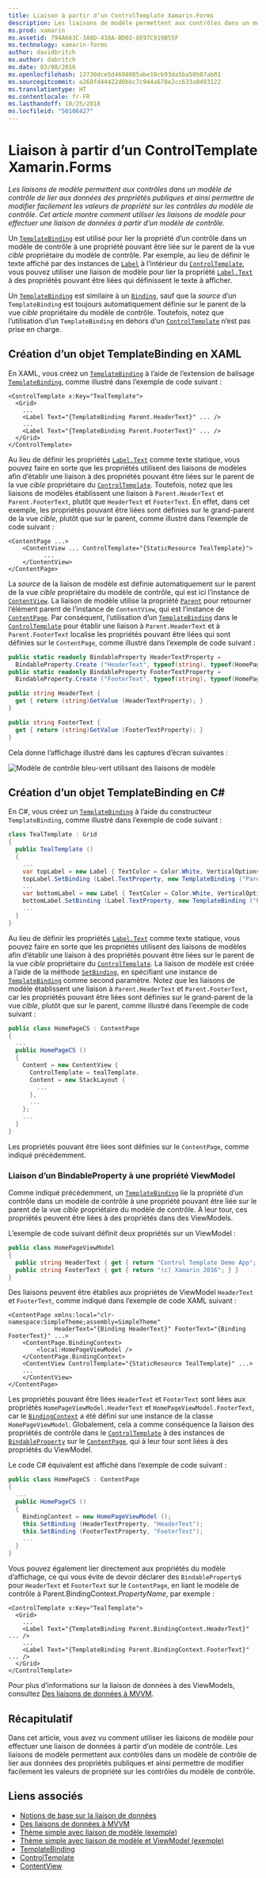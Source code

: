 ```yaml
---
title: Liaison à partir d’un ControlTemplate Xamarin.Forms
description: Les liaisons de modèle permettent aux contrôles dans un modèle de contrôle de lier aux données des propriétés publiques et ainsi permettre de modifier facilement les valeurs de propriété sur les contrôles du modèle de contrôle. Cet article montre comment utiliser les liaisons de modèle pour effectuer une liaison de données à partir d’un modèle de contrôle.
ms.prod: xamarin
ms.assetid: 794A663C-3A8D-438A-BD02-8E97C919B55F
ms.technology: xamarin-forms
author: davidbritch
ms.author: dabritch
ms.date: 03/08/2016
ms.openlocfilehash: 13730dce5d4698085abe10cb93da5ba50b87ab01
ms.sourcegitcommit: e268fd44422d0bbc7c944a678e2cc633a0493122
ms.translationtype: HT
ms.contentlocale: fr-FR
ms.lasthandoff: 10/25/2018
ms.locfileid: "50106427"
---
```

# <a name="binding-from-a-xamarinforms-controltemplate"></a>Liaison à partir d’un ControlTemplate Xamarin.Forms

_Les liaisons de modèle permettent aux contrôles dans un modèle de contrôle de lier aux données des propriétés publiques et ainsi permettre de modifier facilement les valeurs de propriété sur les contrôles du modèle de contrôle. Cet article montre comment utiliser les liaisons de modèle pour effectuer une liaison de données à partir d’un modèle de contrôle._

Un [`TemplateBinding`](xref:Xamarin.Forms.TemplateBinding) est utilisé pour lier la propriété d’un contrôle dans un modèle de contrôle à une propriété pouvant être liée sur le parent de la vue *cible* propriétaire du modèle de contrôle. Par exemple, au lieu de définir le texte affiché par des instances de [`Label`](xref:Xamarin.Forms.Label) à l’intérieur du [`ControlTemplate`](xref:Xamarin.Forms.ControlTemplate), vous pouvez utiliser une liaison de modèle pour lier la propriété [`Label.Text`](xref:Xamarin.Forms.Label.Text) à des propriétés pouvant être liées qui définissent le texte à afficher.

Un [`TemplateBinding`](xref:Xamarin.Forms.TemplateBinding) est similaire à un [`Binding`](xref:Xamarin.Forms.Binding), sauf que la *source* d’un `TemplateBinding` est toujours automatiquement définie sur le parent de la vue *cible* propriétaire du modèle de contrôle. Toutefois, notez que l’utilisation d’un `TemplateBinding` en dehors d’un [`ControlTemplate`](xref:Xamarin.Forms.ControlTemplate) n’est pas prise en charge.

## <a name="creating-a-templatebinding-in-xaml"></a>Création d’un objet TemplateBinding en XAML

En XAML, vous créez un [`TemplateBinding`](xref:Xamarin.Forms.TemplateBinding) à l’aide de l’extension de balisage [`TemplateBinding`](xref:Xamarin.Forms.Xaml.TemplateBindingExtension), comme illustré dans l’exemple de code suivant :

```xaml
<ControlTemplate x:Key="TealTemplate">
  <Grid>
    ...
    <Label Text="{TemplateBinding Parent.HeaderText}" ... />
    ...
    <Label Text="{TemplateBinding Parent.FooterText}" ... />
  </Grid>
</ControlTemplate>
```

Au lieu de définir les propriétés [`Label.Text`](xref:Xamarin.Forms.Label.Text) comme texte statique, vous pouvez faire en sorte que les propriétés utilisent des liaisons de modèles afin d’établir une liaison à des propriétés pouvant être liées sur le parent de la vue *cible* propriétaire du [`ControlTemplate`](xref:Xamarin.Forms.ControlTemplate). Toutefois, notez que les liaisons de modèles établissent une liaison à `Parent.HeaderText` et `Parent.FooterText`, plutôt que `HeaderText` et `FooterText`. En effet, dans cet exemple, les propriétés pouvant être liées sont définies sur le grand-parent de la vue *cible*, plutôt que sur le parent, comme illustré dans l’exemple de code suivant :

```xaml
<ContentPage ...>
    <ContentView ... ControlTemplate="{StaticResource TealTemplate}">
          ...
    </ContentView>
</ContentPage>
```

La *source* de la liaison de modèle est définie automatiquement sur le parent de la vue *cible* propriétaire du modèle de contrôle, qui est ici l’instance de [`ContentView`](xref:Xamarin.Forms.ContentView). La liaison de modèle utilise la propriété [`Parent`](xref:Xamarin.Forms.Element.Parent) pour retourner l’élément parent de l’instance de `ContentView`, qui est l’instance de [`ContentPage`](xref:Xamarin.Forms.ContentPage). Par conséquent, l’utilisation d’un [`TemplateBinding`](xref:Xamarin.Forms.TemplateBinding) dans le [`ControlTemplate`](xref:Xamarin.Forms.ControlTemplate) pour établir une liaison à `Parent.HeaderText` et à `Parent.FooterText` localise les propriétés pouvant être liées qui sont définies sur le `ContentPage`, comme illustré dans l’exemple de code suivant :

```csharp
public static readonly BindableProperty HeaderTextProperty =
  BindableProperty.Create ("HeaderText", typeof(string), typeof(HomePage), "Control Template Demo App");
public static readonly BindableProperty FooterTextProperty =
  BindableProperty.Create ("FooterText", typeof(string), typeof(HomePage), "(c) Xamarin 2016");

public string HeaderText {
  get { return (string)GetValue (HeaderTextProperty); }
}

public string FooterText {
  get { return (string)GetValue (FooterTextProperty); }
}
```

Cela donne l’affichage illustré dans les captures d’écran suivantes :

![](template-binding-images/teal-theme.png "Modèle de contrôle bleu-vert utilisant des liaisons de modèle")

## <a name="creating-a-templatebinding-in-c35"></a>Création d’un objet TemplateBinding en C&#35;

En C#, vous créez un [`TemplateBinding`](xref:Xamarin.Forms.TemplateBinding) à l’aide du constructeur `TemplateBinding`, comme illustré dans l’exemple de code suivant :

```csharp
class TealTemplate : Grid
{
  public TealTemplate ()
  {
    ...
    var topLabel = new Label { TextColor = Color.White, VerticalOptions = LayoutOptions.Center };
    topLabel.SetBinding (Label.TextProperty, new TemplateBinding ("Parent.HeaderText"));
    ...
    var bottomLabel = new Label { TextColor = Color.White, VerticalOptions = LayoutOptions.Center };
    bottomLabel.SetBinding (Label.TextProperty, new TemplateBinding ("Parent.FooterText"));
    ...
  }
}
```

Au lieu de définir les propriétés [`Label.Text`](xref:Xamarin.Forms.Label.Text) comme texte statique, vous pouvez faire en sorte que les propriétés utilisent des liaisons de modèles afin d’établir une liaison à des propriétés pouvant être liées sur le parent de la vue *cible* propriétaire du [`ControlTemplate`](xref:Xamarin.Forms.ControlTemplate). La liaison de modèle est créée à l’aide de la méthode [`SetBinding`](xref:Xamarin.Forms.BindableObject.SetBinding(Xamarin.Forms.BindableProperty,Xamarin.Forms.BindingBase)), en spécifiant une instance de [`TemplateBinding`](xref:Xamarin.Forms.TemplateBinding) comme second paramètre. Notez que les liaisons de modèle établissent une liaison à `Parent.HeaderText` et `Parent.FooterText`, car les propriétés pouvant être liées sont définies sur le grand-parent de la vue *cible*, plutôt que sur le parent, comme illustré dans l’exemple de code suivant :

```csharp
public class HomePageCS : ContentPage
{
  ...
  public HomePageCS ()
  {
    Content = new ContentView {
      ControlTemplate = tealTemplate,
      Content = new StackLayout {
        ...
      },
      ...
    };
    ...
  }
}
```

Les propriétés pouvant être liées sont définies sur le `ContentPage`, comme indiqué précédemment.

### <a name="binding-a-bindableproperty-to-a-viewmodel-property"></a>Liaison d’un BindableProperty à une propriété ViewModel

Comme indiqué précédemment, un [`TemplateBinding`](xref:Xamarin.Forms.TemplateBinding) lie la propriété d’un contrôle dans un modèle de contrôle à une propriété pouvant être liée sur le parent de la vue *cible* propriétaire du modèle de contrôle. À leur tour, ces propriétés peuvent être liées à des propriétés dans des ViewModels.

L’exemple de code suivant définit deux propriétés sur un ViewModel :

```csharp
public class HomePageViewModel
{
  public string HeaderText { get { return "Control Template Demo App"; } }
  public string FooterText { get { return "(c) Xamarin 2016"; } }
}
```

Des liaisons peuvent être établies aux propriétés de ViewModel `HeaderText` et `FooterText`, comme indiqué dans l’exemple de code XAML suivant :

```xaml
<ContentPage xmlns:local="clr-namespace:SimpleTheme;assembly=SimpleTheme"
             HeaderText="{Binding HeaderText}" FooterText="{Binding FooterText}" ...>
    <ContentPage.BindingContext>
        <local:HomePageViewModel />
    </ContentPage.BindingContext>
    <ContentView ControlTemplate="{StaticResource TealTemplate}" ...>
    ...
    </ContentView>
</ContentPage>
```

Les propriétés pouvant être liées `HeaderText` et `FooterText` sont liées aux propriétés `HomePageViewModel.HeaderText` et `HomePageViewModel.FooterText`, car le [`BindingContext`](xref:Xamarin.Forms.BindableObject.BindingContext) a été défini sur une instance de la classe `HomePageViewModel`. Globalement, cela a comme conséquence la liaison des propriétés de contrôle dans le [`ControlTemplate`](xref:Xamarin.Forms.ControlTemplate) à des instances de [`BindableProperty`](xref:Xamarin.Forms.BindableProperty) sur le [`ContentPage`](xref:Xamarin.Forms.ContentPage), qui à leur tour sont liées à des propriétés du ViewModel.

Le code C# équivalent est affiché dans l’exemple de code suivant :

```csharp
public class HomePageCS : ContentPage
{
  ...
  public HomePageCS ()
  {
    BindingContext = new HomePageViewModel ();
    this.SetBinding (HeaderTextProperty, "HeaderText");
    this.SetBinding (FooterTextProperty, "FooterText");
    ...
  }
}
```

Vous pouvez également lier directement aux propriétés du modèle d’affichage, ce qui vous évite de devoir déclarer des `BindableProperty`s pour `HeaderText` et `FooterText` sur le `ContentPage`, en liant le modèle de contrôle à Parent.BindingContext._PropertyName_, par exemple :

```xaml
<ControlTemplate x:Key="TealTemplate">
  <Grid>
    ...
    <Label Text="{TemplateBinding Parent.BindingContext.HeaderText}" ... />
    ...
    <Label Text="{TemplateBinding Parent.BindingContext.FooterText}" ... />
  </Grid>
</ControlTemplate>
```

Pour plus d’informations sur la liaison de données à des ViewModels, consultez [Des liaisons de données à MVVM](~/xamarin-forms/xaml/xaml-basics/data-bindings-to-mvvm.md).

## <a name="summary"></a>Récapitulatif

Dans cet article, vous avez vu comment utiliser les liaisons de modèle pour effectuer une liaison de données à partir d’un modèle de contrôle. Les liaisons de modèle permettent aux contrôles dans un modèle de contrôle de lier aux données des propriétés publiques et ainsi permettre de modifier facilement les valeurs de propriété sur les contrôles du modèle de contrôle.

## <a name="related-links"></a>Liens associés

- [Notions de base sur la liaison de données](~/xamarin-forms/xaml/xaml-basics/data-binding-basics.md)
- [Des liaisons de données à MVVM](~/xamarin-forms/xaml/xaml-basics/data-bindings-to-mvvm.md)
- [Thème simple avec liaison de modèle (exemple)](https://developer.xamarin.com/samples/xamarin-forms/templates/controltemplates/simplethemewithtemplatebinding/)
- [Thème simple avec liaison de modèle et ViewModel (exemple)](https://developer.xamarin.com/samples/xamarin-forms/templates/controltemplates/simplethemewithtemplatebindingandviewmodel/)
- [TemplateBinding](xref:Xamarin.Forms.TemplateBinding)
- [ControlTemplate](xref:Xamarin.Forms.ControlTemplate)
- [ContentView](xref:Xamarin.Forms.ContentView)
